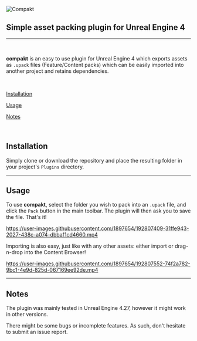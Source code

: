 ![Compakt](https://i.imgur.com/8cRTkgd.png)
## Simple asset packing plugin for Unreal Engine 4
___

&nbsp;

**compakt** is an easy to use plugin for Unreal Engine 4 which exports assets as `.upack` files (Feature/Content packs) which can be easily imported into another project and retains dependencies.

&nbsp;

[Installation](#installation)

[Usage](#usage)

[Notes](#notes)


&nbsp;

## Installation

Simply clone or download the repository and place the resulting folder in your project's `Plugins` directory.
___
## Usage

To use **compakt**, select the folder you wish to pack into an `.upack` file, and click the `Pack` button in the main toolbar. The plugin will then ask you to save the file. That's it!

https://user-images.githubusercontent.com/1897654/192807409-31ffe943-2027-438c-a074-dbbaf1cd4660.mp4

Importing is also easy, just like with any other assets: either import or drag-n-drop into the Content Browser!

https://user-images.githubusercontent.com/1897654/192807552-74f2a782-9bc1-4e9d-825d-067169ee92de.mp4
___

## Notes

The plugin was mainly tested in Unreal Engine 4.27, however it might work in other versions.

There might be some bugs or incomplete features. As such, don't hesitate to submit an issue report.